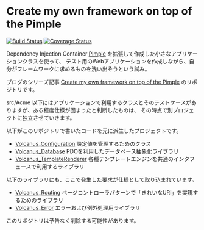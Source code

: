 Create my own framework on top of the Pimple
=================================================

[![Build Status](https://travis-ci.org/k-holy/create-my-own-framework-on-top-of-the-pimple.png?branch=master)](https://travis-ci.org/k-holy/create-my-own-framework-on-top-of-the-pimple)
[![Coverage Status](https://coveralls.io/repos/k-holy/create-my-own-framework-on-top-of-the-pimple/badge.png?branch=master)](https://coveralls.io/r/k-holy/create-my-own-framework-on-top-of-the-pimple?branch=master)

Dependency Injection Container [Pimple](https://github.com/fabpot/Pimple) を拡張して作成した小さなアプリケーションクラスを使って、
テスト用のWebアプリケーションを作成しながら、自分がフレームワークに求めるものを洗い出そうという試み。

ブログのシリーズ記事 [Create my own framework on top of the Pimple](http://k-holy.hatenablog.com/category/CMOFW) のリポジトリです。

src/Acme 以下にはアプリケーションで利用するクラスとそのテストケースがありますが、ある程度仕様が固まったと判断したものは、
その時点で別プロジェクトに独立させていきます。

以下がこのリポジトリで書いたコードを元に派生したプロジェクトです。

* [Volcanus_Configuration](https://github.com/k-holy/volcanus-configuration) 設定値を管理するためのクラス
* [Volcanus_Database](https://github.com/k-holy/volcanus-database) PDOを利用したデータベース抽象化ライブラリ
* [Volcanus_TemplateRenderer](https://github.com/k-holy/volcanus-template-renderer) 各種テンプレートエンジンを共通のインタフェースで利用するライブラリ

以下のライブラリにも、ここで発生した要求が仕様として取り込まれています。

* [Volcanus_Routing](https://github.com/k-holy/volcanus-routing) ページコントローラパターンで「きれいなURI」を実現するためのライブラリ
* [Volcanus_Error](https://github.com/k-holy/volcanus-error) エラーおよび例外処理用ライブラリ

このリポジトリは予告なく削除する可能性があります。
